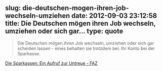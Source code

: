 slug: die-deutschen-mogen-ihren-job-wechseln-umziehen
date: 2012-09-03 23:12:58
title: Die Deutschen mögen ihren Job wechseln, umziehen oder sich gar...
type: quote
---

> Die Deutschen mögen ihren Job wechseln, umziehen oder sich gar scheiden lassen - eines behalten sie trotzdem bei: Ihr Konto bei der Sparkasse.

[Die Sparkassen: Ein Aufruf zur Untreue - FAZ](http://www.faz.net/aktuell/finanzen/meine-finanzen/die-sparkassen-ein-aufruf-zur-untreue-11875835.html)
